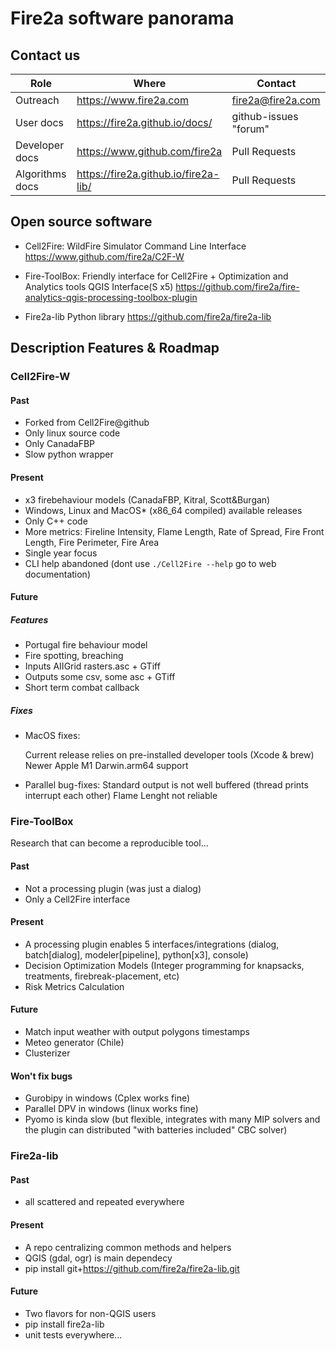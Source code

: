 # Fire2a software panorama

## Contact us

| Role | Where | Contact |
| --- | --- | --- | 
| Outreach |  https://www.fire2a.com | fire2a@fire2a.com | 
| User docs |  https://fire2a.github.io/docs/ | github-issues "forum" |
| Developer docs |  https://www.github.com/fire2a | Pull Requests |
| Algorithms docs |  https://fire2a.github.io/fire2a-lib/ | Pull Requests |

## Open source software

* Cell2Fire:
	WildFire Simulator
	Command Line Interface
	https://www.github.com/fire2a/C2F-W

* Fire-ToolBox: 
	Friendly interface for Cell2Fire + Optimization and Analytics tools
	QGIS Interface(S x5)
	https://github.com/fire2a/fire-analytics-qgis-processing-toolbox-plugin

* Fire2a-lib
	Python library 
	https://github.com/fire2a/fire2a-lib

## Description Features & Roadmap

### Cell2Fire-W

#### Past
* Forked from Cell2Fire@github
* Only linux source code
* Only CanadaFBP
* Slow python wrapper

#### Present
* x3 firebehaviour models (CanadaFBP, Kitral, Scott&Burgan)
* Windows, Linux and MacOS* (x86_64 compiled) available releases
* Only C++ code 
* More metrics: Fireline Intensity, Flame Length, Rate of Spread, Fire Front Length, Fire Perimeter, Fire Area
* Single year focus
* CLI help abandoned (dont use `./Cell2Fire --help` go to web documentation)

#### Future
##### Features
* Portugal fire behaviour model
* Fire spotting, breaching
* Inputs AIIGrid rasters.asc + GTiff 
* Outputs some csv, some asc + GTiff
* Short term combat callback
##### Fixes
* MacOS fixes:

	Current release relies on pre-installed developer tools (Xcode & brew)
	Newer Apple M1 Darwin.arm64 support

* Parallel bug-fixes:
	Standard output is not well buffered (thread prints interrupt each other)
	Flame Lenght not reliable

### Fire-ToolBox
Research that can become a reproducible tool...

#### Past
* Not a processing plugin (was just a dialog)
* Only a Cell2Fire interface
#### Present
* A processing plugin enables 5 interfaces/integrations (dialog, batch[dialog], modeler[pipeline], python[x3], console)
* Decision Optimization Models (Integer programming for knapsacks, treatments, firebreak-placement, etc)
* Risk Metrics Calculation
#### Future
* Match input weather with output polygons timestamps
* Meteo generator (Chile)
* Clusterizer
#### Won't fix bugs
* Gurobipy in windows (Cplex works fine)
* Parallel DPV in windows (linux works fine)
* Pyomo is kinda slow (but flexible, integrates with many MIP solvers and the plugin can distributed "with batteries included" CBC solver)

### Fire2a-lib
#### Past
* all scattered and repeated everywhere 
#### Present
* A repo centralizing common methods and helpers
* QGIS (gdal, ogr) is main dependecy
* pip install git+https://github.com/fire2a/fire2a-lib.git
#### Future
* Two flavors for non-QGIS users
* pip install fire2a-lib
* unit tests everywhere...

